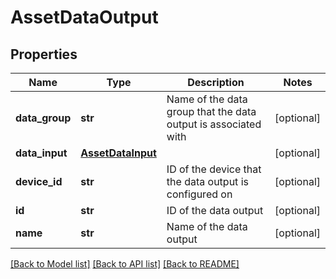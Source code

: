 # AssetDataOutput

## Properties
Name | Type | Description | Notes
------------ | ------------- | ------------- | -------------
**data_group** | **str** | Name of the data group that the data output is associated with | [optional] 
**data_input** | [**AssetDataInput**](AssetDataInput.md) |  | [optional] 
**device_id** | **str** | ID of the device that the data output is configured on | [optional] 
**id** | **str** | ID of the data output | [optional] 
**name** | **str** | Name of the data output | [optional] 

[[Back to Model list]](../README.md#documentation-for-models) [[Back to API list]](../README.md#documentation-for-api-endpoints) [[Back to README]](../README.md)



